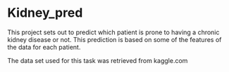 # Kidney_pred
This project sets out to predict which patient is prone to having a chronic kidney disease or not. This prediction is based on some of the features of the data for each patient.

The data set used for this task was retrieved from kaggle.com
